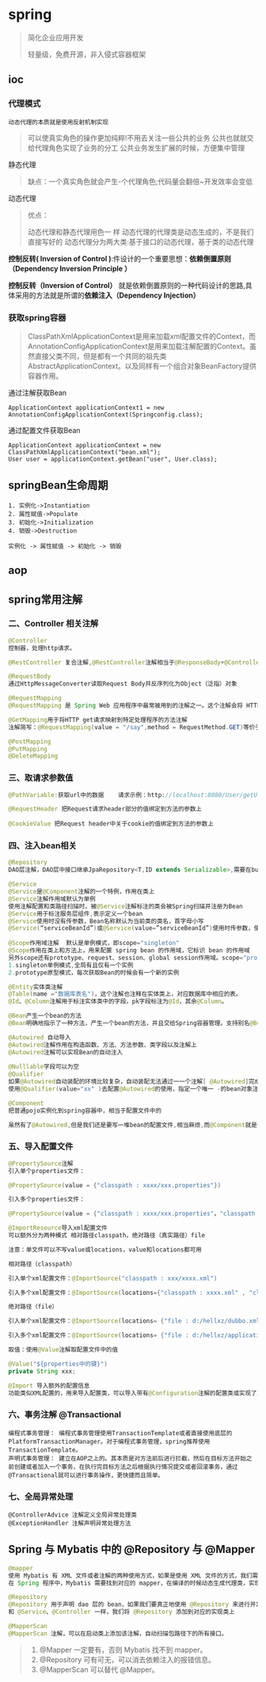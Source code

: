 

# spring

>简化企业应用开发
>
>轻量级，免费开源，非入侵式容器框架

## ioc

### 代理模式

```apl
动态代理的本质就是使用反射机制实现
```



>可以使真实角色的操作更加纯粹!不用去关注一些公共的业务
>公共也就就交给代理角色实现了业务的分工
>公共业务发生扩展的时候，方便集中管理

静态代理

>缺点：一个真实角色就会产生-个代理角色;代码量会翻倍~开发效率会变低

动态代理

>优点：
>
>动态代理和静态代理用色一 样
>动态代理的代理类是动态生成的，不是我们直接写好的
>动态代理分为两大类:基于接口的动态代理，基于类的动态代理

**控制反转( Inversion of Control )**:件设计的一个重要思想：**依赖倒置原则（Dependency Inversion Principle ）**

**控制反转（Inversion of Control）** 就是依赖倒置原则的一种代码设计的思路,具体采用的方法就是所谓的**依赖注入（Dependency Injection）**

### 获取spring容器

>ClassPathXmlApplicationContext是用来加载xml配置文件的Context，而AnnotationConfigApplicationContext是用来加载注解配置的Context。虽然直接父类不同，但是都有一个共同的祖先类AbstractApplicationContext。以及同样有一个组合对象BeanFactory提供容器作用。

通过注解获取Bean

```
ApplicationContext applicationContext1 = new AnnotationConfigApplicationContext(Springconfig.class);
```

通过配置文件获取Bean

```
ApplicationContext applicationContext = new ClassPathXmlApplicationContext("bean.xml");
User user = applicationContext.getBean("user", User.class);
```

## springBean生命周期

```
1. 实例化->Instantiation
2. 属性赋值->Populate
3. 初始化->Initialization
4. 销毁->Destruction

实例化 -> 属性赋值 -> 初始化 -> 销毁
```

## aop







## spring常用注解

### 二、Controller 相关注解

```java
@Controller
控制器，处理http请求。

@RestController 复合注解,@RestController注解相当于@ResponseBody+@Controller合在一起的作用,RestController使用的效果是将方法返回的对象直接在浏览器上展示成json格式.

@RequestBody
通过HttpMessageConverter读取Request Body并反序列化为Object（泛指）对象

@RequestMapping
@RequestMapping 是 Spring Web 应用程序中最常被用到的注解之一。这个注解会将 HTTP 请求映射到 MVC 和 REST 控制器的处理方法上

@GetMapping用于将HTTP get请求映射到特定处理程序的方法注解
注解简写：@RequestMapping(value = "/say",method = RequestMethod.GET)等价于：@GetMapping(value = "/say")

@PostMapping 
@PutMapping
@DeleteMapping
```

### 三、取请求参数值

```java
@PathVariable:获取url中的数据    请求示例：http://localhost:8080/User/getUser/123

@RequestHeader 把Request请求header部分的值绑定到方法的参数上
    
@CookieValue 把Request header中关于cookie的值绑定到方法的参数上
```

### 四、注入bean相关

```java
@Repository
DAO层注解，DAO层中接口继承JpaRepository<T,ID extends Serializable>,需要在build.gradle中引入相关jpa的一个jar自动加载。

@Service
@Service是@Component注解的一个特例，作用在类上
@Service注解作用域默认为单例
使用注解配置和类路径扫描时，被@Service注解标注的类会被Spring扫描并注册为Bean
@Service用于标注服务层组件,表示定义一个bean
@Service使用时没有传参数，Bean名称默认为当前类的类名，首字母小写
@Service(“serviceBeanId”)或@Service(value=”serviceBeanId”)使用时传参数，使用value作为Bean名字
    
@Scope作用域注解  默认是单例模式，即scope="singleton"
@Scope作用在类上和方法上，用来配置 spring bean 的作用域，它标识 bean 的作用域
另外scope还有prototype、request、session、global session作用域。scope="prototype"多例
1.singleton单例模式,全局有且仅有一个实例
2.prototype原型模式，每次获取Bean的时候会有一个新的实例

@Entity实体类注解
@Table(name ="数据库表名")，这个注解也注释在实体类上，对应数据库中相应的表。
@Id、@Column注解用于标注实体类中的字段，pk字段标注为@Id，其余@Column。

@Bean产生一个bean的方法
@Bean明确地指示了一种方法，产生一个bean的方法，并且交给Spring容器管理。支持别名@Bean("xx-name")

@Autowired 自动导入
@Autowired注解作用在构造函数、方法、方法参数、类字段以及注解上
@Autowired注解可以实现Bean的自动注入
    
@Nulllable字段可以为空
@Qualifier
如果@Autowired自动装配的环境比较复杂，自动装配无法通过一一个注解[ @Autowired]完成的时候、我们可以
使用@Qualifier(value="xx" )去配置@Autowired的使用，指定一个唯一 -的bean对象注入!

@Component
把普通pojo实例化到spring容器中，相当于配置文件中的

虽然有了@Autowired,但是我们还是要写一堆bean的配置文件,相当麻烦,而@Component就是告诉spring,我是pojo类,把我注册到容器中,spring会自动提取相关信息,不用写xml配置文件了
```

### 五、导入配置文件

```java
@PropertySource注解
引入单个properties文件：

@PropertySource(value = {"classpath : xxxx/xxx.properties"})

引入多个properties文件：

@PropertySource(value = {"classpath : xxxx/xxx.properties"，"classpath : xxxx.properties"})

@ImportResource导入xml配置文件
可以额外分为两种模式 相对路径classpath，绝对路径（真实路径）file

注意：单文件可以不写value或locations，value和locations都可用

相对路径（classpath）

引入单个xml配置文件：@ImportSource("classpath : xxx/xxxx.xml")

引入多个xml配置文件：@ImportSource(locations={"classpath : xxxx.xml" , "classpath : yyyy.xml"})

绝对路径（file）

引入单个xml配置文件：@ImportSource(locations= {"file : d:/hellxz/dubbo.xml"})

引入多个xml配置文件：@ImportSource(locations= {"file : d:/hellxz/application.xml" , "file : d:/hellxz/dubbo.xml"})

取值：使用@Value注解取配置文件中的值

@Value("${properties中的键}")
private String xxx;

@Import 导入额外的配置信息
功能类似XML配置的，用来导入配置类，可以导入带有@Configuration注解的配置类或实现了ImportSelector/ImportBeanDefinitionRegistrar。
```

### 六、事务注解 @Transactional

```
编程式事务管理： 编程式事务管理使用TransactionTemplate或者直接使用底层的PlatformTransactionManager。对于编程式事务管理，spring推荐使用TransactionTemplate。
声明式事务管理： 建立在AOP之上的。其本质是对方法前后进行拦截，然后在目标方法开始之前创建或者加入一个事务，在执行完目标方法之后根据执行情况提交或者回滚事务，通过@Transactional就可以进行事务操作，更快捷而且简单。
```

### 七、全局异常处理

```
@ControllerAdvice 注解定义全局异常处理类
@ExceptionHandler 注解声明异常处理方法
```

## Spring 与 Mybatis 中的 @Repository 与 @Mapper

```java
@mapper
使用 Mybatis 有 XML 文件或者注解的两种使用方式，如果是使用 XML 文件的方式，我们需要在配置文件中指定 XML 的位置，这里只研究注解开发的方式。
在 Spring 程序中，Mybatis 需要找到对应的 mapper，在编译的时候动态生成代理类，实现数据库查询功能，所以我们需要在接口上添加 @Mapper 注解

@Repository
@Repository 用于声明 dao 层的 bean，如果我们要真正地使用 @Repository 来进行开发，那是基于代码的开发，简单来说就是手写 JDBC,
和 @Service、@Controller 一样，我们将 @Repository 添加到对应的实现类上

@MapperScan
@MapperScan 注解，可以在启动类上添加该注解，自动扫描包路径下的所有接口。
```

>1. @Mapper 一定要有，否则 Mybatis 找不到 mapper。
>2. @Repository 可有可无，可以消去依赖注入的报错信息。
>3. @MapperScan 可以替代 @Mapper。

